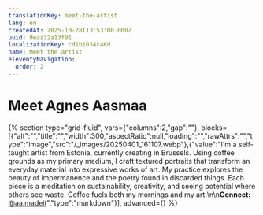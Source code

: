 ```yaml
---
translationKey: meet-the-artist
lang: en
createdAt: 2025-10-28T13:53:00.000Z
uuid: 9eaa32a13f91
localizationKey: cd1b1034c46d
name: Meet the artist
eleventyNavigation:
  order: 2
---
```

# Meet Agnes Aasmaa

{% section type="grid-fluid", vars={"columns":2,"gap":""}, blocks=[{"alt":"","title":"","width":300,"aspectRatio":null,"loading":"","rawAttrs":"","type":"image","src":"/_images/20250401_161107.webp"},{"value":"I'm a self-taught artist from Estonia, currently creating in Brussels. Using coffee grounds as my primary medium, I craft textured portraits that transform an everyday material into expressive works of art. My practice explores the beauty of impermanence and the poetry found in discarded things. Each piece is a meditation on sustainability, creativity, and seeing potential where others see waste. Coffee fuels both my mornings and my art.\n\n**Connect:** [@aa.madeit](https://www.instagram.com/aa.madeit/)","type":"markdown"}], advanced={} %}
